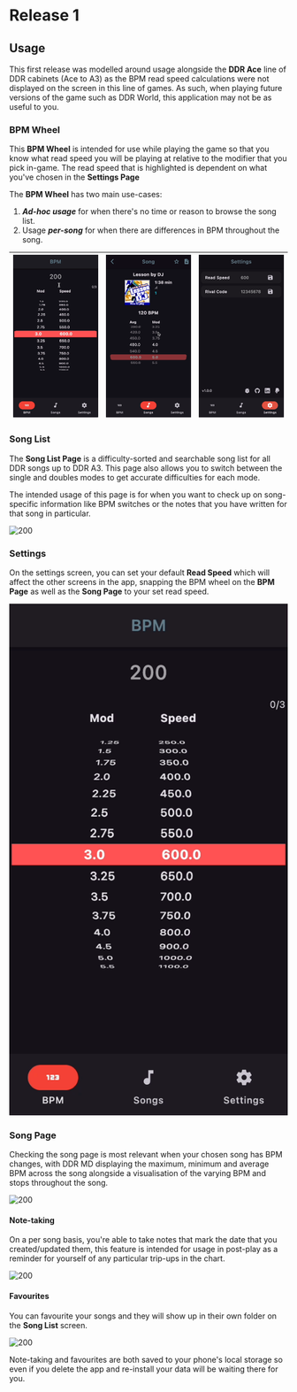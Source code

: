 # Release 1
## Usage
This first release was modelled around usage alongside the **DDR Ace** line of DDR cabinets (Ace to A3) as the BPM read speed calculations were not displayed on the screen in this line of games. As such, when playing future versions of the game such as DDR World, this application may not be as useful to you. 

### BPM Wheel
This **BPM Wheel** is intended for use while playing the game so that you know what read speed you will be playing at relative to the modifier that you pick in-game. The read speed that is highlighted is dependent on what you've chosen in the **Settings Page**

The **BPM Wheel** has two main use-cases:
1. ***Ad-hoc usage*** for when there's no time or reason to browse the song list. 
2. Usage ***per-song*** for when there are differences in BPM throughout the song.

| ![200](./img/bpm-wheel.gif) | ![200](./img/song-page-wheel.gif) | ![200](./img/settings-page.png) |
| --------------------------------------------------------------- | --------------------------- | ------------------------------------------- |
### Song List
The **Song List Page** is a difficulty-sorted and searchable song list for all DDR songs up to DDR A3. This page also allows you to switch between the single and doubles modes to get accurate difficulties for each mode. 

The intended usage of this page is for when you want to check up on song-specific information like BPM switches or the notes that you have written for that song in particular. 

![200](./img/song-list-mode-switch.gif)

### Settings
On the settings screen, you can set your default **Read Speed** which will affect the other screens in the app, snapping the BPM wheel on the **BPM Page** as well as the **Song Page** to your set read speed.

![200](./img/settings-page.gif)

### Song Page
Checking the song page is most relevant when your chosen song has BPM changes, with DDR MD displaying the maximum, minimum and average BPM across the song alongside a visualisation of the varying BPM and stops throughout the song. 

![200](./img/song-page.gif)

#### Note-taking
On a per song basis, you're able to take notes that mark the date that you created/updated them, this feature is intended for usage in post-play as a reminder for yourself of any particular trip-ups in the chart. 

![200](./img/note-taking.gif)

#### Favourites
You can favourite your songs and they will show up in their own folder on the **Song List** screen. 

![200](./img/favourites.gif)

Note-taking and favourites are both saved to your phone's local storage so even if you delete the app and re-install your data will be waiting there for you. 